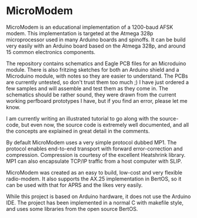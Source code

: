MicroModem
==========

MicroModem is an educational implementation of a 1200-baud AFSK modem. This implementation is targeted at the Atmega 328p microprocessor used in many Arduino boards and spinoffs. It can be build very easily with an Arduino board based on the Atmega 328p, and around 15 common electronics components.

The repository contains schematics and Eagle PCB files for an Microduino module. There is also fritzing sketches for both an Arduino shield and a Microduino module, with notes so they are easier to understand. The PCBs are currently untested, so don't trust them too much ;) I have just ordered a few samples and will assemble and test them as they come in. The schematics should be rather sound, they were drawn from the current working perfboard prototypes I have, but if you find an error, please let me know.

I am currently writing an illustrated tutorial to go along with the source-code, but even now, the source code is extremely well documented, and all the concepts are explained in great detail in the comments.

By default MicroModem uses a very simple protocol dubbed MP1. The protocol enables end-to-end transport with forward error-correction and compression. Compression is courtesy of the excellent Heatshrink library. MP1 can also encapsulate TCP/IP traffic from a host computer with SLIP.

MicroModem was created as an easy to build, low-cost and very flexible radio-modem. It also supports the AX.25 implementation in BertOS, so it can be used with that for APRS and the likes very easily.

While this project is based on Arduino hardware, it does not use the Arduino IDE. The project has been implemented in a normal C with makefile style, and uses some libraries from the open source BertOS.
